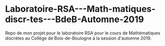 # Laboratoire-RSA---Math-matiques-discr-tes---BdeB-Automne-2019
Repo de mon projet pour le laboratoire RSA pour le cours de Mathématiques discrètes au Collège de Bois-de-Boulogne à la session d'automne 2019.

